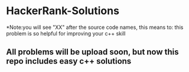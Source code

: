 # HackerRank-Solutions

*Note:you will see "XX" after the source code names, this means to: this problem is so helpful for improving your c++ skill

## All problems will be upload soon, but now this repo includes easy c++ solutions
